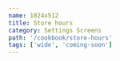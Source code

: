 ```yaml
---
name: 1024x512
title: Store hours
category: Settings Screens
path: '/cookbook/store-hours'
tags: ['wide', 'coming-soon']
---
```

